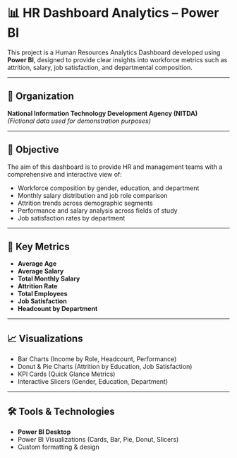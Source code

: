 # 📊 HR Dashboard Analytics – Power BI

This project is a Human Resources Analytics Dashboard developed using **Power BI**, designed to provide clear insights into workforce metrics such as attrition, salary, job satisfaction, and departmental composition.

---

## 🏢 Organization

**National Information Technology Development Agency (NITDA)**  
*(Fictional data used for demonstration purposes)*

---

## 🎯 Objective

The aim of this dashboard is to provide HR and management teams with a comprehensive and interactive view of:
- Workforce composition by gender, education, and department
- Monthly salary distribution and job role comparison
- Attrition trends across demographic segments
- Performance and salary analysis across fields of study
- Job satisfaction rates by department

---

## 📌 Key Metrics

- **Average Age**
- **Average Salary**
- **Total Monthly Salary**
- **Attrition Rate**
- **Total Employees**
- **Job Satisfaction**
- **Headcount by Department**

---

## 📈 Visualizations

- Bar Charts (Income by Role, Headcount, Performance)
- Donut & Pie Charts (Attrition by Education, Job Satisfaction)
- KPI Cards (Quick Glance Metrics)
- Interactive Slicers (Gender, Education, Department)

---

## 🛠 Tools & Technologies

- **Power BI Desktop**
- Power BI Visualizations (Cards, Bar, Pie, Donut, Slicers)
- Custom formatting & design



